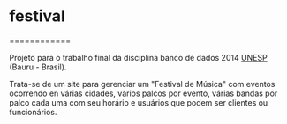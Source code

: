 # festival
============

Projeto para o trabalho final da disciplina banco de dados 2014 [UNESP](http://www.fc.unesp.br/) (Bauru - Brasil).

Trata-se de um site para gerenciar um "Festival de Música" com 
eventos ocorrendo en várias cidades, vários palcos por evento, 
várias bandas por palco cada uma com seu horário e usuários que podem 
ser clientes ou funcionários.


